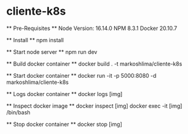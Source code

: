 # cliente-k8s

** Pre-Requisites **
Node Version: 16.14.0
NPM 8.3.1
Docker 20.10.7

** Install **
npm install

** Start node server **
npm run dev

** Build docker container **
docker build . -t markoshlima/cliente-k8s

** Start docker container **
docker run -it -p 5000:8080 -d markoshlima/cliente-k8s

** Logs docker container **
docker logs [img]

** Inspect docker image **
docker inspect [img]
docker exec -it [img] /bin/bash

** Stop docker container **
docker stop [img]